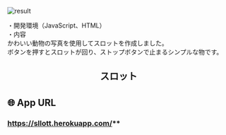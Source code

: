 ![result](https://user-images.githubusercontent.com/61174383/79187574-a0029600-7e57-11ea-8de6-509fa70bbf3e.gif)

・開発環境（JavaScript、HTML）<br>
・内容<br>
かわいい動物の写真を使用してスロットを作成しました。<br>
ボタンを押すとスロットが回り、ストップボタンで止まるシンプルな物です。

<h2 align="center">スロット</h2>

<p align="center">
  
## 🌐 App URL　

### https://sllott.herokuapp.com/**  
　
